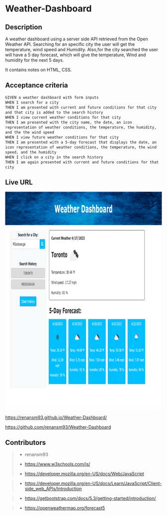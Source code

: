 # Weather-Dashboard

## Description

A weather dashboard using a server side API retrieved from the Open Weather API. Searching for an specific city the user will get the temperature, wind speed and Humidity.
Also,for the city searched the user will have a 5 day forecast, which will give the temperature, Wind and humidity for the next 5 days.


It contains notes on HTML, CSS.

## Acceptance criteria

```
GIVEN a weather dashboard with form inputs
WHEN I search for a city
THEN I am presented with current and future conditions for that city and that city is added to the search history
WHEN I view current weather conditions for that city
THEN I am presented with the city name, the date, an icon representation of weather conditions, the temperature, the humidity, and the the wind speed
WHEN I view future weather conditions for that city
THEN I am presented with a 5-day forecast that displays the date, an icon representation of weather conditions, the temperature, the wind speed, and the humidity
WHEN I click on a city in the search history
THEN I am again presented with current and future conditions for that city
```



## Live URL

<img src="Assets/Images/Website-Screenshot.png" widht=300 height=700 alt="Screenshot of the website">


 https://renansm93.github.io/Weather-Dashboard/

https://github.com/renansm93/Weather-Dashboard

## Contributors


> * renansm93
>>
> * https://www.w3schools.com/js/
>
> * https://developer.mozilla.org/en-US/docs/Web/JavaScript

> * https://developer.mozilla.org/en-US/docs/Learn/JavaScript/Client-side_web_APIs/Introduction

> * https://getbootstrap.com/docs/5.3/getting-started/introduction/

> * https://openweathermap.org/forecast5





